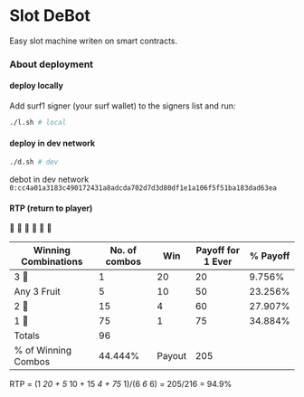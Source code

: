 # Slot DeBot

Easy slot machine writen on smart contracts.

### About deployment

#### deploy locally

Add surf1 signer (your surf wallet) to the signers list and run:

```bash
./l.sh # local
```

#### deploy in dev network

```bash
./d.sh # dev
```

debot in dev network ```0:cc4a01a3183c490172431a8adcda702d7d3d80df1e1a106f5f51ba183dad63ea```

#### RTP (return to player)

💎 🍌 🍎 🍊 🍉 🍋

Winning Combinations | No. of combos | Win | Payoff for 1 Ever | % Payoff |
--- | --- | --- | --- |--- |
3 💎 | 1 | 20 | 20 | 9.756%
Any 3 Fruit | 5 | 10 | 50 | 23.256%
2 💎 | 15 | 4 | 60 | 27.907%
1 💎 | 75 | 1 | 75 | 34.884%
Totals | 96 |  |  
% of Winning Combos | 44.444% | Payout |  205

RTP = (1 *20 + 5* 10 + 15 *4 + 75* 1)/(6 *6* 6) = 205/216 = 94.9%

